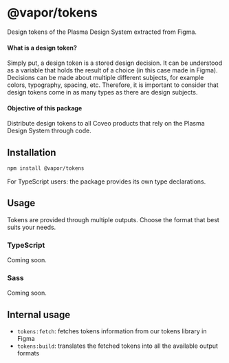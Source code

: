 # @vapor/tokens

Design tokens of the Plasma Design System extracted from Figma.

#### What is a design token?

Simply put, a design token is a stored design decision. It can be understood as a variable that holds the result of a choice (in this case made in Figma). Decisions can be made about multiple different subjects, for example colors, typography, spacing, etc. Therefore, it is important to consider that design tokens come in as many types as there are design subjects.

#### Objective of this package

Distribute design tokens to all Coveo products that rely on the Plasma Design System through code.

## Installation

```bash
npm install @vapor/tokens
```

For TypeScript users: the package provides its own type declarations.

## Usage

Tokens are provided through multiple outputs. Choose the format that best suits your needs.

### TypeScript

Coming soon.

### Sass

Coming soon.

## Internal usage

-   `tokens:fetch`: fetches tokens information from our tokens library in Figma
-   `tokens:build`: translates the fetched tokens into all the available output formats
